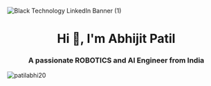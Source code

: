 ![Black Technology LinkedIn Banner (1)](https://github.com/patilabhi20/abhi/assets/157373320/cfafd1dd-1391-4bd1-beed-e7a2243ec6fc)

<h1 align="center">Hi 👋, I'm Abhijit Patil</h1>
<h3 align="center">A passionate ROBOTICS and AI Engineer from India</h3>

<p align="left"> <img src="https://komarev.com/ghpvc/?username=patilabhi20&label=Profile%20vistors&color=0e75b6&style=flat" alt="patilabhi20" /> </p>




